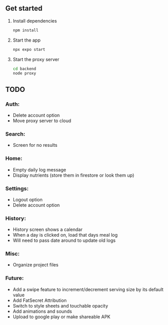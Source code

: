 ## Get started

1. Install dependencies

   ```bash
   npm install
   ```

2. Start the app

   ```bash
   npx expo start
   ```

3. Start the proxy server
   ```bash
   cd backend
   node proxy
   ```


## TODO
### Auth:
- Delete account option
- Move proxy server to cloud

### Search:
- Screen for no results

### Home:
- Empty daily log message
- Display nutrients (store them in firestore or look them up)

### Settings:
- Logout option
- Delete account option

### History:
- History screen shows a calendar
- When a day is clicked on, load that days meal log
- Will need to pass date around to update old logs

### Misc:
- Organize project files

### Future:
- Add a swipe feature to increment/decrement serving size by its default value
- Add FatSecret Attribution
- Switch to style sheets and touchable opacity
- Add animations and sounds
- Upload to google play or make shareable APK